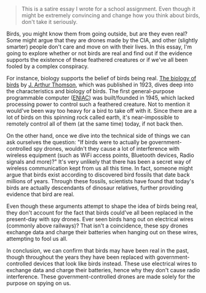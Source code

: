 > This is a satire essay I wrote for a school assignment. Even though it might be extremely convincing and change how you think about birds, don't take it seriously.

Birds, you might know them from going outside, but are they even real? Some might argue that they are drones made by the CIA, and other (slightly smarter) people don't care and move on with their lives. In this essay, I'm going to explore whether or not birds are real and find out if the evidence supports the existence of these feathered creatures or if we've all been fooled by a complex conspiracy.

For instance, biology supports the belief of birds being real. [The biology of birds](https://archive.org/details/biologyofbirds0000jart) by [J. Arthur Thomson](<https://en.wikipedia.org/wiki/Arthur_Thomson_(naturalist)>), which was published in 1923, dives deep into the characteristics and biology of birds. The first general-purpose programmable computer ([ENIAC](https://en.wikipedia.org/wiki/ENIAC)) was built/founded in 1945, which lacked processing power to control such a feathered creature. Not to mention it would've been way too heavy for a bird to take off with it. Since there are a lot of birds on this spinning rock called earth, it's near-impossible to remotely control all of them (at the same time) today, if not back then.

On the other hand, once we dive into the technical side of things we can ask ourselves the question: "If birds were to actually be government-controlled spy drones, wouldn't they cause a lot of interference with wireless equipment (such as WiFi access points, Bluetooth devices, Radio signals and more)?" It's very unlikely that there has been a secret way of wireless communication kept from us all this time. In fact, someone might argue that birds exist according to discovered bird fossils that date back millions of years. Through these fossils, scientists have found that today's birds are actually descendants of dinosaur relatives, further providing evidence that bird are real.

Even though these arguments attempt to shape the idea of birds being real, they don't account for the fact that birds could've all been replaced in the present-day with spy drones. Ever seen birds hang out on electrical wires (commonly above railways)? That isn't a coincidence, these spy drones exchange data and charge their batteries when hanging out on these wires, attempting to fool us all.

In conclusion, we can confirm that birds may have been real in the past, though throughout the years they have been replaced with government-controlled devices that look like birds instead. These use electrical wires to exchange data and charge their batteries, hence why they don't cause radio interference. These government-controlled drones are made solely for the purpose on spying on us.
